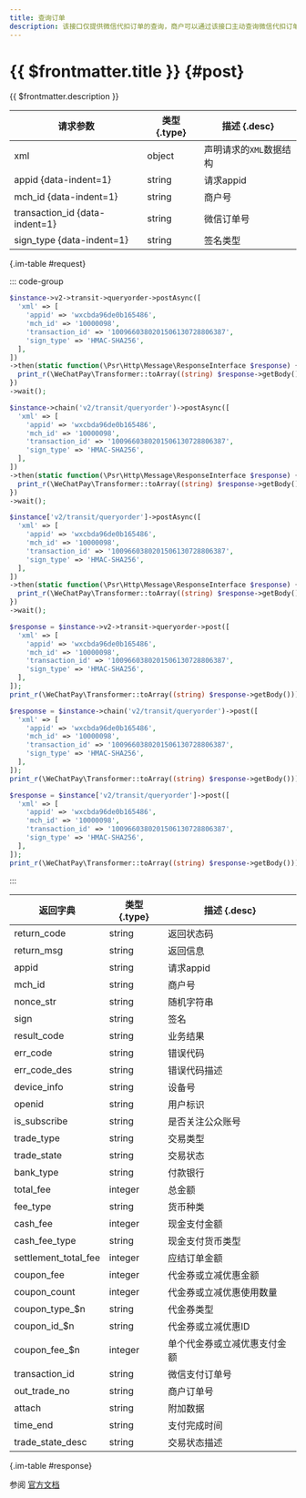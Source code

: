 ```yaml
---
title: 查询订单
description: 该接口仅提供微信代扣订单的查询，商户可以通过该接口主动查询微信代扣订单状态，完成下一步的业务逻辑。
---
```


# {{ $frontmatter.title }} {#post}

{{ $frontmatter.description }}

| 请求参数 | 类型 {.type} | 描述 {.desc}
| --- | --- | ---
| xml | object | 声明请求的`XML`数据结构
| appid {data-indent=1} | string | 请求appid
| mch_id {data-indent=1} | string | 商户号
| transaction_id {data-indent=1} | string | 微信订单号
| sign_type {data-indent=1} | string | 签名类型

{.im-table #request}

::: code-group

```php [异步纯链式]
$instance->v2->transit->queryorder->postAsync([
  'xml' => [
    'appid' => 'wxcbda96de0b165486',
    'mch_id' => '10000098',
    'transaction_id' => '1009660380201506130728806387',
    'sign_type' => 'HMAC-SHA256',
  ],
])
->then(static function(\Psr\Http\Message\ResponseInterface $response) {
  print_r(\WeChatPay\Transformer::toArray((string) $response->getBody()));
})
->wait();
```

```php [异步声明式]
$instance->chain('v2/transit/queryorder')->postAsync([
  'xml' => [
    'appid' => 'wxcbda96de0b165486',
    'mch_id' => '10000098',
    'transaction_id' => '1009660380201506130728806387',
    'sign_type' => 'HMAC-SHA256',
  ],
])
->then(static function(\Psr\Http\Message\ResponseInterface $response) {
  print_r(\WeChatPay\Transformer::toArray((string) $response->getBody()));
})
->wait();
```

```php [异步属性式]
$instance['v2/transit/queryorder']->postAsync([
  'xml' => [
    'appid' => 'wxcbda96de0b165486',
    'mch_id' => '10000098',
    'transaction_id' => '1009660380201506130728806387',
    'sign_type' => 'HMAC-SHA256',
  ],
])
->then(static function(\Psr\Http\Message\ResponseInterface $response) {
  print_r(\WeChatPay\Transformer::toArray((string) $response->getBody()));
})
->wait();
```

```php [同步纯链式]
$response = $instance->v2->transit->queryorder->post([
  'xml' => [
    'appid' => 'wxcbda96de0b165486',
    'mch_id' => '10000098',
    'transaction_id' => '1009660380201506130728806387',
    'sign_type' => 'HMAC-SHA256',
  ],
]);
print_r(\WeChatPay\Transformer::toArray((string) $response->getBody()));
```

```php [同步声明式]
$response = $instance->chain('v2/transit/queryorder')->post([
  'xml' => [
    'appid' => 'wxcbda96de0b165486',
    'mch_id' => '10000098',
    'transaction_id' => '1009660380201506130728806387',
    'sign_type' => 'HMAC-SHA256',
  ],
]);
print_r(\WeChatPay\Transformer::toArray((string) $response->getBody()));
```

```php [同步属性式]
$response = $instance['v2/transit/queryorder']->post([
  'xml' => [
    'appid' => 'wxcbda96de0b165486',
    'mch_id' => '10000098',
    'transaction_id' => '1009660380201506130728806387',
    'sign_type' => 'HMAC-SHA256',
  ],
]);
print_r(\WeChatPay\Transformer::toArray((string) $response->getBody()));
```

:::

| 返回字典 | 类型 {.type} | 描述 {.desc}
| --- | --- | ---
| return_code | string | 返回状态码
| return_msg | string | 返回信息
| appid | string | 请求appid
| mch_id | string | 商户号
| nonce_str | string | 随机字符串
| sign | string | 签名
| result_code | string | 业务结果
| err_code | string | 错误代码
| err_code_des | string | 错误代码描述
| device_info | string | 设备号
| openid | string | 用户标识
| is_subscribe | string | 是否关注公众账号
| trade_type | string | 交易类型
| trade_state | string | 交易状态
| bank_type | string | 付款银行
| total_fee | integer | 总金额
| fee_type | string | 货币种类
| cash_fee | integer | 现金支付金额
| cash_fee_type | string | 现金支付货币类型
| settlement_total_fee | integer | 应结订单金额
| coupon_fee | integer | 代金券或立减优惠金额
| coupon_count | integer | 代金券或立减优惠使用数量
| coupon_type_$n | string | 代金券类型
| coupon_id_$n | string | 代金券或立减优惠ID
| coupon_fee_$n | integer | 单个代金券或立减优惠支付金额
| transaction_id | string | 微信支付订单号
| out_trade_no | string | 商户订单号
| attach | string | 附加数据
| time_end | string | 支付完成时间
| trade_state_desc | string | 交易状态描述

{.im-table #response}

参阅 [官方文档](https://pay.weixin.qq.com/wiki/doc/api/vehicle_v2.php?chapter=20_96&index=7)
